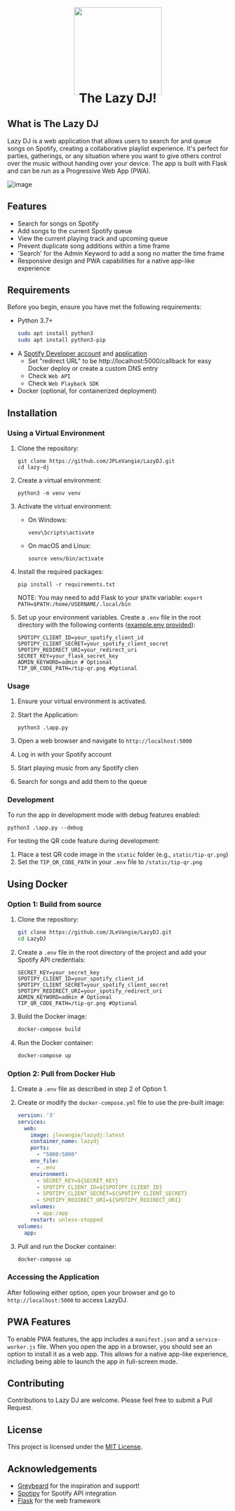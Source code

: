 <div align="center">
  <img src="https://github.com/JPLeVangie/LazyDJ/assets/47614776/97bc8f4e-a74d-4738-8de2-2b18ca785af9" height="200"/>
</div>
<h1 align="center" style="margin-top: -10px"> The Lazy DJ! </h1>

## What is The Lazy DJ
Lazy DJ is a web application that allows users to search for and queue songs on Spotify, creating a collaborative playlist experience. It's perfect for parties, gatherings, or any situation where you want to give others control over the music without handing over your device.
The app is built with Flask and can be run as a Progressive Web App (PWA).

![image](https://github.com/JPLeVangie/LazyDJ/assets/47614776/0d2057c5-71c1-44bf-8d89-1fb0a19f43ef)

## Features

- Search for songs on Spotify
- Add songs to the current Spotify queue
- View the current playing track and upcoming queue
- Prevent duplicate song additions within a time frame
- 'Search' for the Admin Keyword to add a song no matter the time frame
- Responsive design and PWA capabilities for a native app-like experience

## Requirements

Before you begin, ensure you have met the following requirements:
- Python 3.7+
    ```Bash
    sudo apt install python3
    sudo apt install python3-pip
    ```
- A [Spotify Developer account](https://developer.spotify.com/) and [application](https://developer.spotify.com/dashboard/create)
    - Set "redirect URL" to be http://localhost:5000/callback for easy Docker deploy or create a custom DNS entry
    - Check `Web API`
    - Check `Web Playback SDK`
- Docker (optional, for containerized deployment)

## Installation

### Using a Virtual Environment

1. Clone the repository:
   ```
   git clone https://github.com/JPLeVangie/LazyDJ.git
   cd lazy-dj
   ```

2. Create a virtual environment:
   ```
   python3 -m venv venv
   ```

3. Activate the virtual environment:
   - On Windows:
     ```
     venv\Scripts\activate
     ```
   - On macOS and Linux:
     ```
     source venv/bin/activate
     ```

4. Install the required packages:
   ```
   pip install -r requirements.txt
   ```
   NOTE: You may need to add Flask to your `$PATH` variable: `export PATH=$PATH:/home/USERNAME/.local/bin`

5. Set up your environment variables. Create a `.env` file in the root directory with the following contents ([example.env provided](./example.env)):
    ```
    SPOTIPY_CLIENT_ID=your_spotify_client_id
    SPOTIPY_CLIENT_SECRET=your_spotify_client_secret
    SPOTIPY_REDIRECT_URI=your_redirect_uri
    SECRET_KEY=your_flask_secret_key
    ADMIN_KEYWORD=admin # Optional
    TIP_QR_CODE_PATH=/tip-qr.png #Optional

    ```

### Usage

1. Ensure your virtual environment is activated.

2. Start the Application:
   ```
   python3 .\app.py
   ```

3. Open a web browser and navigate to `http://localhost:5000`

4. Log in with your Spotify account

5. Start playing music from any Spotify clien

6. Search for songs and add them to the queue

### Development

To run the app in development mode with debug features enabled:

```
python3 .\app.py --debug
```

For testing the QR code feature during development:
1. Place a test QR code image in the `static` folder (e.g., `static/tip-qr.png`)
2. Set the `TIP_QR_CODE_PATH` in your `.env` file to `/static/tip-qr.png`

## Using Docker

### Option 1: Build from source

1. Clone the repository:
   ```bash
   git clone https://github.com/JLeVangie/LazyDJ.git
   cd LazyDJ
   ```

2. Create a `.env` file in the root directory of the project and add your Spotify API credentials:
   ```dotenv
   SECRET_KEY=your_secret_key
   SPOTIPY_CLIENT_ID=your_spotify_client_id
   SPOTIPY_CLIENT_SECRET=your_spotify_client_secret
   SPOTIPY_REDIRECT_URI=your_spotify_redirect_uri
   ADMIN_KEYWORD=admin # Optional
   TIP_QR_CODE_PATH=/tip-qr.png #Optional
   ```

3. Build the Docker image:
   ```bash
   docker-compose build
   ```

4. Run the Docker container:
   ```bash
   docker-compose up
   ```

### Option 2: Pull from Docker Hub

1. Create a `.env` file as described in step 2 of Option 1.

2. Create or modify the `docker-compose.yml` file to use the pre-built image:
   ```yaml
   version: '3'
   services:
     web:
       image: jlevangie/lazydj:latest
       container_name: lazydj
       ports:
         - "5000:5000"
       env_file:
         - .env
       environment:
         - SECRET_KEY=${SECRET_KEY}
         - SPOTIPY_CLIENT_ID=${SPOTIPY_CLIENT_ID}
         - SPOTIPY_CLIENT_SECRET=${SPOTIPY_CLIENT_SECRET}
         - SPOTIPY_REDIRECT_URI=${SPOTIPY_REDIRECT_URI}
       volumes:
         - app:/app
       restart: unless-stopped
   volumes:
     app:

   ```

3. Pull and run the Docker container:
   ```bash
   docker-compose up
   ```

### Accessing the Application

After following either option, open your browser and go to `http://localhost:5000` to access LazyDJ.

## PWA Features

To enable PWA features, the app includes a `manifest.json` and a `service-worker.js` file. When you open the app in a browser, you should see an option to install it as a web app. This allows for a native app-like experience, including being able to launch the app in full-screen mode.

## Contributing

Contributions to Lazy DJ are welcome. Please feel free to submit a Pull Request.

## License

This project is licensed under the [MIT License](LICENSE).

## Acknowledgements

- [Greybeard](https://github.com/strickdd) for the inspiration and support!
- [Spotipy](https://spotipy.readthedocs.io/) for Spotify API integration
- [Flask](https://flask.palletsprojects.com/) for the web framework
